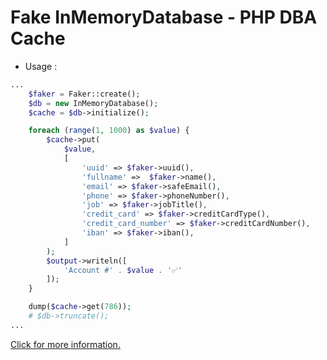Fake InMemoryDatabase - PHP DBA Cache
=======================================


- Usage :
```php
...
    $faker = Faker::create();
    $db = new InMemoryDatabase();
    $cache = $db->initialize();

    foreach (range(1, 1000) as $value) {
        $cache->put(
            $value, 
            [
                'uuid' => $faker->uuid(),
                'fullname' =>  $faker->name(),
                'email' => $faker->safeEmail(),
                'phone' => $faker->phoneNumber(),
                'job' => $faker->jobTitle(),
                'credit_card' => $faker->creditCardType(),
                'credit_card_number' => $faker->creditCardNumber(),
                'iban' => $faker->iban(),
            ]
        );
        $output->writeln([
            'Account #' . $value . '✅'
        ]);
    }

    dump($cache->get(786));
    # $db->truncate();
...

```

[Click for more information.](https://github.com/gjerokrsteski/php-dba-cache.git)

